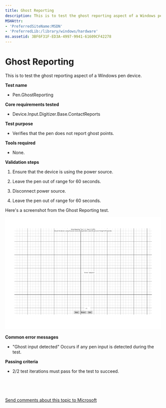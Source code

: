 ```yaml
---
title: Ghost Reporting
description: This is to test the ghost reporting aspect of a Windows pen device.
MSHAttr:
- 'PreferredSiteName:MSDN'
- 'PreferredLib:/library/windows/hardware'
ms.assetid: 3BF6F31F-ED3A-4997-9941-61609CF42278
---
```


# Ghost Reporting


This is to test the ghost reporting aspect of a Windows pen device.

**Test name**

-   Pen.GhostReporting

**Core requirements tested**

-   Device.Input.Digitizer.Base.ContactReports

**Test purpose**

-   Verifies that the pen does not report ghost points.

**Tools required**

-   None.

**Validation steps**

1. Ensure that the device is using the power source.

2. Leave the pen out of range for 60 seconds.

3. Disconnect power source.

4. Leave the pen out of range for 60 seconds.

Here's a screenshot from the Ghost Reporting test.

![screenshot from the ghost reporting test for a windows pen device.](../images/pen-test-ghostrep.png)

**Common error messages**

-   "Ghost input detected"
    Occurs if any pen input is detected during the test.

**Passing criteria**

-   2/2 test iterations must pass for the test to succeed.

 

 

[Send comments about this topic to Microsoft](mailto:wsddocfb@microsoft.com?subject=Documentation%20feedback%20%5Bp_WEG_Hardware\p_weg_hardware%5D:%20Ghost%20Reporting%20%20RELEASE:%20%2811/28/2016%29&body=%0A%0APRIVACY%20STATEMENT%0A%0AWe%20use%20your%20feedback%20to%20improve%20the%20documentation.%20We%20don't%20use%20your%20email%20address%20for%20any%20other%20purpose,%20and%20we'll%20remove%20your%20email%20address%20from%20our%20system%20after%20the%20issue%20that%20you're%20reporting%20is%20fixed.%20While%20we're%20working%20to%20fix%20this%20issue,%20we%20might%20send%20you%20an%20email%20message%20to%20ask%20for%20more%20info.%20Later,%20we%20might%20also%20send%20you%20an%20email%20message%20to%20let%20you%20know%20that%20we've%20addressed%20your%20feedback.%0A%0AFor%20more%20info%20about%20Microsoft's%20privacy%20policy,%20see%20http://privacy.microsoft.com/default.aspx. "Send comments about this topic to Microsoft")




